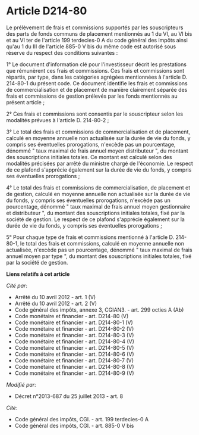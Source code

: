 # Article D214-80

Le prélèvement de frais et commissions supportés par les souscripteurs des parts de fonds communs de placement mentionnés au
1 du VI, au VI bis et au VI ter de l'article 199 terdecies-0 A du code général des impôts ainsi qu'au 1 du III de l'article
885-0 V bis du même code est autorisé sous réserve du respect des conditions suivantes : 

1° Le document d'information clé pour l'investisseur décrit les prestations que rémunèrent ces frais et commissions. Ces
frais et commissions sont répartis, par type, dans les catégories agrégées mentionnées à l'article D. 214-80-1 du présent
code. Ce document identifie les frais et commissions de commercialisation et de placement de manière clairement séparée des
frais et commissions de gestion prélevés par les fonds mentionnés au présent article ; 

2° Ces frais et commissions sont consentis par le souscripteur selon les modalités prévues à l'article D. 214-80-2 ; 

3° Le total des frais et commissions de commercialisation et de placement, calculé en moyenne annuelle non actualisée sur la
durée de vie du fonds, y compris ses éventuelles prorogations, n'excède pas un pourcentage, dénommé " taux maximal de frais
annuel moyen distributeur ", du montant des souscriptions initiales totales. Ce montant est calculé selon des modalités
précisées par arrêté du ministre chargé de l'économie. Le respect de ce plafond s'apprécie également sur la durée de vie du
fonds, y compris ses éventuelles prorogations ; 

4° Le total des frais et commissions de commercialisation, de placement et de gestion, calculé en moyenne annuelle non
actualisée sur la durée de vie du fonds, y compris ses éventuelles prorogations, n'excède pas un pourcentage, dénommé " taux
maximal de frais annuel moyen gestionnaire et distributeur ", du montant des souscriptions initiales totales, fixé par la
société de gestion. Le respect de ce plafond s'apprécie également sur la durée de vie du fonds, y compris ses éventuelles
prorogations ; 

5° Pour chaque type de frais et commissions mentionné à l'article D. 214-80-1, le total des frais et commissions, calculé en
moyenne annuelle non actualisée, n'excède pas un pourcentage, dénommé " taux maximal de frais annuel moyen par type ", du
montant des souscriptions initiales totales, fixé par la société de gestion.

**Liens relatifs à cet article**

_Cité par_:

  - Arrêté du 10 avril 2012 - art. 1 (V)
  - Arrêté du 10 avril 2012 - art. 2 (V)
  - Code général des impôts, annexe 3, CGIAN3. - art. 299 octies A (Ab)
  - Code monétaire et financier - art. D214-80 (V)
  - Code monétaire et financier - art. D214-80-1 (V)
  - Code monétaire et financier - art. D214-80-2 (V)
  - Code monétaire et financier - art. D214-80-3 (V)
  - Code monétaire et financier - art. D214-80-4 (V)
  - Code monétaire et financier - art. D214-80-5 (V)
  - Code monétaire et financier - art. D214-80-6 (V)
  - Code monétaire et financier - art. D214-80-7 (V)
  - Code monétaire et financier - art. D214-80-8 (V)
  - Code monétaire et financier - art. D214-80-9 (V)

_Modifié par_:

  - Décret n°2013-687 du 25 juillet 2013 - art. 8

_Cite_:

  - Code général des impôts, CGI. - art. 199 terdecies-0 A
  - Code général des impôts, CGI. - art. 885-0 V bis
